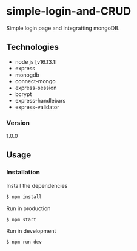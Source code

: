 # simple-login-and-CRUD

Simple login page and integratting mongoDB.

## Technologies
* node js [v16.13.1]
* express
* monogdb
* connect-mongo
* express-session
* bcrypt
* express-handlebars
* express-validator

### Version
1.0.0

## Usage


### Installation

Install the dependencies

```sh
$ npm install
```
Run in production

```sh
$ npm start
```
Run in development

```sh
$ npm run dev
```
